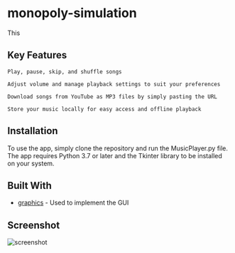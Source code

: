 # monopoly-simulation

This

## Key Features

    Play, pause, skip, and shuffle songs
    
    Adjust volume and manage playback settings to suit your preferences
    
    Download songs from YouTube as MP3 files by simply pasting the URL
    
    Store your music locally for easy access and offline playback

## Installation

To use the app, simply clone the repository and run the MusicPlayer.py file. The app requires Python 3.7 or later and the Tkinter library to be installed on your system.

## Built With

* [graphics]([https://www.pygame.org/docs/](https://mcsp.wartburg.edu/zelle/python/graphics/graphics.pdf)) - Used to implement the GUI

## Screenshot
![screenshot](https://user-images.githubusercontent.com/59984623/236852271-1b62e02b-933f-453c-8e51-6bf70a1105d9.PNG)
